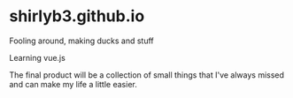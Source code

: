# shirlyb3.github.io
Fooling around, making ducks and stuff

Learning vue.js

The final product will be a collection of small things that I've always missed and can make my life a little easier.
